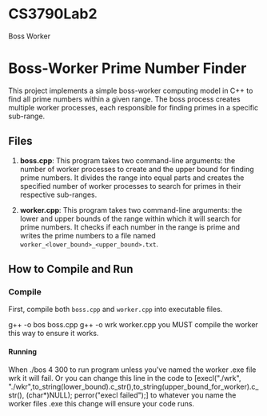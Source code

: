 # CS3790Lab2
Boss Worker 



# Boss-Worker Prime Number Finder

This project implements a simple boss-worker computing model in C++ to find all prime numbers within a given range. The boss process creates multiple worker processes, each responsible for finding primes in a specific sub-range.

## Files

1. **boss.cpp**: This program takes two command-line arguments: the number of worker processes to create and the upper bound for finding prime numbers. It divides the range into equal parts and creates the specified number of worker processes to search for primes in their respective sub-ranges.

2. **worker.cpp**: This program takes two command-line arguments: the lower and upper bounds of the range within which it will search for prime numbers. It checks if each number in the range is prime and writes the prime numbers to a file named `worker_<lower_bound>_<upper_bound>.txt`.

## How to Compile and Run

### Compile

First, compile both `boss.cpp` and `worker.cpp` into executable files.


g++ -o bos boss.cpp
g++ -o wrk worker.cpp  you MUST compile the  worker this way to ensure it works.

#### Running 

When ./bos 4 300 to run program unless you've named the worker .exe file wrk it will fail. Or you can change this line in the code to [execl("./wrk", "./wkr",to_string(lower_bound).c_str(),to_string(upper_bound_for_worker).c_str(), (char*)NULL);
 perror("execl failed");] to whatever you name the worker files .exe this change will ensure your code runs. 



